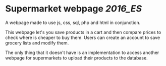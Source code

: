 # Supermarket webpage _2016_ES_
 A webpage made to use js, css, sql, php and html in conjunction.


 This webpage let's you save products in a cart and then compare prices to check where is cheaper to buy them.
 Users can create an account to save grocery lists and modify them.

 The only thing that it doesn't have is an implementation to access another webpage for supermarkets to upload their products to the database.
